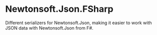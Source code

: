 # Newtonsoft.Json.FSharp

Different serializers for Newtonsoft.Json, making it easier to work with JSON
data with Newtonsoft.Json from F#.